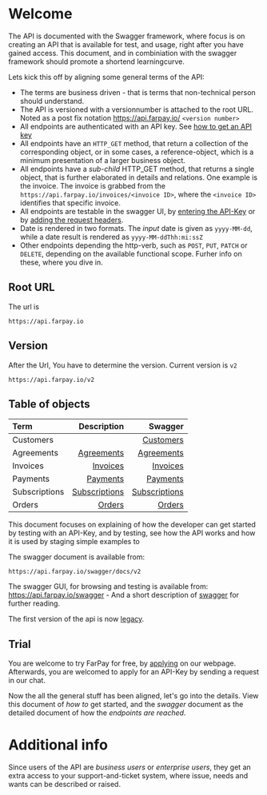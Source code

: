 # Welcome
The API is documented with the Swagger framework, where focus is on creating an API that is available for test, and usage, right after you have gained access. This document, and in combiniation with the swagger framework should promote a shortend learningcurve.

Lets kick this off by aligning some general terms of the API:
* The terms are business driven - that is terms that non-technical person should understand.
* The API is versioned with a versionnumber is attached to the root URL. Noted as a post fix notation https://api.farpay.io/ `<version number>`
* All endpoints are authenticated with an API key. See [how to get an API key](Api-Key-Get.md) 
* All endpoints have an `HTTP_GET` method, that return a collection of the corresponding object, or in some cases, a reference-object, which is a minimum presentation of a larger business object.
* All endpoints have a *sub-child* HTTP_GET method, that returns a single object, that is further elaborated in details and relations. One example is the invoice. The invoice is grabbed from the `https://api.farpay.io/invoices/<invoice ID>`, where the `<invoice ID>` identifies that specific invoice.
* All endpoints are testable in the swagger UI, by [entering the API-Key](API-Key-Input.md) or by [adding the request headers](All-Requests.md). 
* Date is rendered in two formats. The *input* date is given as `yyyy-MM-dd`, while a date result is rendered as `yyyy-MM-ddThh:mi:ssZ`
* Other endpoints depending the http-verb, such as `POST`, `PUT`, `PATCH` or `DELETE`, depending on the available functional scope. Furher info on these, where you dive in.


## Root URL
The url is 
```
https://api.farpay.io
```

## Version
After the Url, You have to determine the version. Current version is `v2`
```
https://api.farpay.io/v2
```
## Table of objects

| Term          | Description | Swagger |
| :---          |        ---: |     ---:|
| Customers     | |[Customers](https://api.farpay.io/swagger/ui/index#/Customers) | [Customers](Customers.md) |
| Agreements    | [Agreements](https://api.farpay.io/swagger/ui/index#/Agreements) | [Agreements](Agreements.md) |
| Invoices      | [Invoices](https://api.farpay.io/swagger/ui/index#/Invoices) | [Invoices](Invoices.md) |
| Payments      | [Payments](https://api.farpay.io/swagger/ui/index#/Payments) | [Payments](Payments.md) |
| Subscriptions | [Subscriptions](https://api.farpay.io/swagger/ui/index#/Subscriptions) | [Subscriptions](Subscriptions.md) |
| Orders        | [Orders](https://api.farpay.io/swagger/ui/index#/Orders) | [Orders](Orders.md) |

This document focuses on explaining of how the developer can get started by testing with an API-Key, and by testing, see how the API works and how it is used by staging simple examples to 

The swagger document is available from: 

```
https://api.farpay.io/swagger/docs/v2
```

The swagger GUI, for browsing and testing is available from: https://api.farpay.io/swagger - And a short description of [swagger](http://swagger.io/docs/specification/what-is-swagger/) for further reading.

The first version of the api is now [legacy](README-Legacy.md).

## Trial
You are welcome to try FarPay for free, by [applying](https://www.farpay.io/dk/?showtrial=true) on our webpage. Afterwards, you are welcomed to apply for an API-Key by sending a request in our chat.

Now the all the general stuff has been aligned, let's go into the details. View this document of *how to* get started, and the *swagger* document as the detailed document of how the *endpoints are reached*.

# Additional info
Since users of the API are *business users* or *enterprise users*, they get an extra access to your support-and-ticket system, where issue, needs and wants can be described or raised. 

